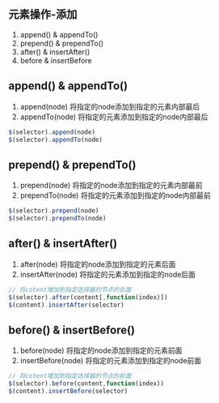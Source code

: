 
## 元素操作-添加
1. append() & appendTo()
2. prepend() & prependTo()
3. after() & insertAfter()
4. before & insertBefore

## append() & appendTo()
1. append(node) 将指定的node添加到指定的元素内部最后
2. appendTo(node) 将指定的元素添加到指定的node内部最后

```js
$(selector).append(node) 
$(selector).appendTo(node)
```

## prepend() & prependTo()
1. prepend(node) 将指定的node添加到指定的元素内部最前
2. prependTo(node) 将指定的元素添加到指定的node内部最前

```js
$(selector).prepend(node) 
$(selector).prependTo(node)
```

## after() & insertAfter()
1. after(node) 将指定的node添加到指定的元素后面
2. insertAfter(node) 将指定的元素添加到指定的node后面

```js
// 将cotent增加到指定选择器的节点的后面
$(selector).after(content[,function(index)])
$(content).insertAfter(selector) 
```

## before() & insertBefore()
1. before(node) 将指定的node添加到指定的元素前面
2. insertBefore(node) 将指定的元素添加到指定的node前面

```js
// 将cotent增加到指定选择器的节点的前面
$(selector).before(content,function(index))
$(content).insertBefore(selector)
```
